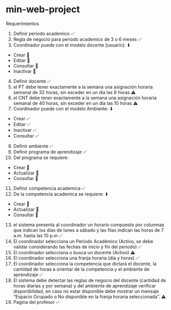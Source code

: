 # min-web-project

Requerimientos

1. Definir periodo academico ✅
2. Regla de negocio para periodo academico de 3 o 6 meses ✅
3. Coordinador puede con el modelo docente [usuario]: ⬇

-   Crear 🏁
-   Editar 🏁
-   Consultar 🏁
-   Inactivar 🏁

4. Definir docente ✅
5. el PT debe tener exactamente a la semana una asignación horaria semanal de 32 horas, sin exceder en un día las 8 horas ⚠
6. el CNT debe tener exactamente a la semana una asignación horaria semanal de 40 horas, sin exceder en un día las 10 horas ⚠
7. Coordinador puede con el modelo Ambiente: ⬇

-   Crear ✅
-   Editar ✅
-   Inactivar ✅
-   Consultar ✅

8. Definir ambiente ✅
9. Definir programa de aprendizaje ✅
10. Del programa se requiere:

-   Crear 🏁
-   Actualizar 🏁
-   Consultar 🏁

11. Definir competencia academica ✅
12. De la competencia academica se requiere: ⬇

-   Crear 🏁
-   Actualizar 🏁
-   Consultar 🏁

13. el sistema presenta al coordinador un horario compuesto por columnas que indican los días de lunes a sábado y las filas indican las
    horas de 7 a.m. hasta las 10 p.m ✅
14. El coordinador selecciona un Periodo Académico (Activo, se debe validar considerando las fechas de inicio y fin del periodo) ✅
15. El coordinador selecciona o busca un docente (Activo) ⚠
16. El coordinador selecciona una franja horaria (día y horas) ✅
17. El coordinador selecciona la competencia que dictará el docente, la cantidad de horas a orientar de la competencia y el ambiente de aprendizaje ✅
18. El sistema debe detectar las reglas de negocio del docente (cantidad de horas diarias y por semana) y
    del ambiente de aprendizaje verificar disponibilidad, en caso no estar disponible debe mostrar un
    mensaje “Espacio Ocupado o No disponible en la franja horaria seleccionada”. ⚠
19. Pagina del profesor ✅
